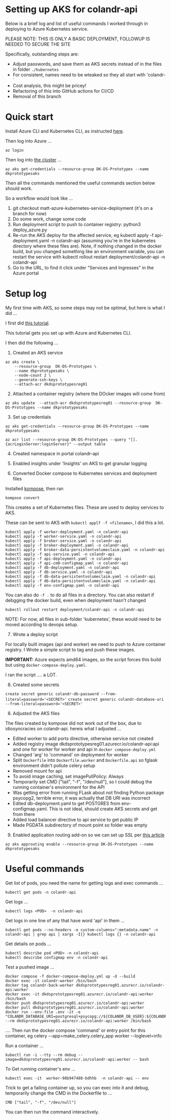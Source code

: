 # Setting up AKS for colandr-api

Below is a brief log and list of useful commands I worked through in deploying to Azure Kubernetes service.

PLEASE NOTE: THIS IS ONLY A BASIC DEPLOYMENT, FOLLOWUP IS NEEDED TO SECURE THE SITE

Specifically, outstanding steps are:

- Adjust passwords, and save them as AKS secrets instead of in the files in folder `./kubernetes`
- For consistent, names need to be wteaked so they all start with 'colandr-`
- Cost analysis, this might be pricey!
- Refactoring of this into GitHub actions for CI/CD
- Removal of this branch 

# Quick start

Install Azure CLI and Kubernetes CLI, as instructed [here](https://learn.microsoft.com/en-us/azure/aks/tutorial-kubernetes-deploy-cluster?tabs=azure-cli).

Then log into Azure ...

`az login`

Then log into [the cluster](https://portal.azure.com/#@DataKindO365.onmicrosoft.com/resource/subscriptions/21fe0672-504b-4b05-b7e1-a154142c9fd4/resourceGroups/dk-ds-prototypes/providers/Microsoft.ContainerService/managedClusters/dkprototypesaks/workloads) ...

`az aks get-credentials --resource-group DK-DS-Prototypes --name dkprototypesaks`

Then all  the commands mentioned the useful commands section below should work. 

So a workflow would look like ...

1. git checkout matt-azure-kubernetes-service-deployment (it's on a branch for now)
2. Do some work, change some code
3. Run deployment script to push to container registry: python3 deploy_azure.py
4. Re-run the AKS deploy for the affected service, eg kubectl apply -f api-deployment.yaml -n colandr-api (assuming you're in the kubernetes directory where these files are). Note, if nothing changed in the docker build, but you changed something like an environment variable, you can restart the service with kubectl rollout restart deployment/colandr-api -n colandr-api 
5. Go to the URL, to find it click under "Services and Ingresses" in the Azure portal

# Setup log

My first time with AKS, so some steps may not be optimal, but here is what I did ...

I first did [this tutorial](https://learn.microsoft.com/en-us/azure/aks/tutorial-kubernetes-deploy-cluster?tabs=azure-cli). 

This tutorial gets you set up with Azure and Kubernetes CLI.

I then did the following ...

1. Created an AKS service

```
az aks create \
    --resource-group  DK-DS-Prototypes \
    --name dkprototypesaks \
    --node-count 2 \
    --generate-ssh-keys \
    --attach-acr dkdsprototypesreg01
```


2. Attached a container registry (where the DOcker images will come from)

`az aks update  --attach-acr dkdsprototypesreg01 --resource-group  DK-DS-Prototypes --name dkprototypesaks`

3. Set up credentials

```
az aks get-credentials --resource-group DK-DS-Prototypes --name dkprototypesaks

az acr list --resource-group DK-DS-Prototypes --query "[].{acrLoginServer:loginServer}" --output table
```

4. Created namespace in portal colandr-api

5. Enabled insights under 'Insights' on AKS to get granular logging

6. Converted Docker compose to Kubernetes services and deployment files

Installed [kompose](https://kompose.io/), then ran

`kompose convert`

This creates a set of Kubernetes files. These are used to deploy services to AKS.

These can be sent to AKS with `kubectl applf -f <filename>`, I did this a lot. 

```
kubectl apply -f worker-deployment.yaml -n colandr-api
kubectl apply -f worker-service.yaml -n colandr-api
kubectl apply -f broker-service.yaml -n colandr-api
kubectl apply -f broker-deployment.yaml -n colandr-api
kubectl apply -f broker-data-persistentvolumeclaim.yaml -n colandr-api
kubectl apply -f api-service.yaml -n colandr-api
kubectl apply -f api-deployment.yaml -n colandr-api
kubectl apply -f api-cm0-configmap.yaml -n colandr-api
kubectl apply -f db-deployment.yaml -n colandr-api
kubectl apply -f db-service.yaml -n colandr-api
kubectl apply -f db-data-persistentvolumeclaim.yaml -n colandr-api
kubectl apply -f db-data-persistentvolumeclaim.yaml -n colandr-api 
kubectl apply -f env-configmap.yaml -n colandr-api 
```

You can also
do `-f .` to do all files in a directory. You can also restart if debgging the docker build, even 
when deployment hasn't changed

`kubectl rollout restart deployment/colandr-api -n colandr-api`

NOTE: For now, all files in sub-folder 'kubernetes', these would need to be moved according to devops setup.

7. Wrote a deploy script

For locally built images (api and worker) we need to push to Azure container registry. I Wrote
a simple script to tag and push these images. 

**IMPORTANT:** Azure expects amd64 images, so the script forces this build but using `docker-compose-deploy.yaml`.

I ran the script .... a LOT.

8. Created some secrets

`create secret generic colandr-db-password --from-literal=password='<SECRET>'`
`create secret generic colandr-database-uri --from-literal=password='<SECRET>'`

8. Adjusted the AKS files

The files created by kompose did not work out of the box, due to idiosyncracies on colandr-api. hereis what I adjusted ...

- Edited worker to add ports directive, otherwise service not created
- Added registry image dkdsprototypesreg01.azurecr.io/colandr-api:api and one for worker for worker and api in `docker compose-deploy.yml`
- Changed 'arg' to 'command' on deployment for worker
- Split `Dockerfile` into `Dockerfile.worker` and `Dockerfile.api` so fglask environment didn't pollute celery setup
- Removed mount for api
- To avoid image caching, set imagePullPolicy: Always
- Temporarily set CMD ["tail", "-f", "/dev/null"], so I could debug the running container's environment for the API
- Was getting error from running FLask about not finding Python package psycopg2, terrible error, it was actually that DB URI was incorrect
- Edited db-deployment.yaml to get POSTGRES from env-configmap.yaml. This is not ideal, should create AKS secrets and get from there
- Added load balancer directive to api service to get public IP
- Made PGDATA subdirectory of mount point so folder was empty

9. Enabled application routing add-on so we can set up SSL per [this article](https://learn.microsoft.com/en-us/azure/aks/app-routing-dns-ssl) 

`az aks approuting enable --resource-group DK-DS-Prototypes --name dkprototypesaks`

# Useful commands

Get list of pods, you need the name for getting logs and exec commands ...

`kubectl get pods -n colandr-api`

Get logs ...

`kubectl logs <POD>  -n colandr-api`

Get logs in one line of any that have word 'api' in them ...

`kubectl get pods --no-headers -o custom-columns=":metadata.name" -n colandr-api | grep api | xargs -I{} kubectl logs {} -n colandr-api`

Get details on pods ...

```
kubectl describe pod <POD> -n colandr-api
kubectl describe configmap env -n colandr-api
```

Test a pushed image ...

```
docker compose -f docker-compose-deploy.yml up -d --build 
docker exec -it colandr-worker /bin/bash
docker tag colandr-back-worker dkdsprototypesreg01.azurecr.io/colandr-api:worker
docker exec -it dkdsprototypesreg01.azurecr.io/colandr-api:worker /bin/bash
docker push dkdsprototypesreg01.azurecr.io/colandr-api:worker
docker pull dkdsprototypesreg01.azurecr.io/colandr-api:worker
docker run --env-file .env -it -e "COLANDR_DATABASE_URI=postgresql+psycopg://${COLANDR_DB_USER}:${COLANDR_DB_PASSWORD}@host.docker.internal:5432/${COLANDR_DB_NAME}" --rm dkdsprototypesreg01.azurecr.io/colandr-api:worker /bin/bash
```

.... Then run the docker compose 'command' or entry point for this container, eg celery --app=make_celery.celery_app worker --loglevel=info

Run a container ...

`kubectl run -i --tty --rm debug --image=dkdsprototypesreg01.azurecr.io/colandr-api:worker -- bash`

To Get running container's env ...

`kubectl exec -it  worker-98b947488-bdhhb  -n colandr-api -- env`

Trick to get a failing container up, so you can exec into it and debug, temporarily change the CMD in the Dockerfile to ...

`CMD ["tail", "-f", "/dev/null"]`

You can then run the command interactively.